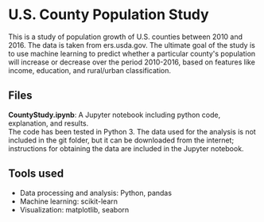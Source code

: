 # U.S. County Population Study

This is a study of population growth of U.S. counties between 2010 and 2016.
The data is taken from ers.usda.gov. The ultimate goal of the study is to use
machine learning to predict whether a particular county's population will
increase or decrease over the period 2010-2016, based on features like
income, education, and rural/urban classification.

## Files

**CountyStudy.ipynb**:  A Jupyter notebook including python code, explanation, and results.  
The code has been tested in Python 3.  The data used for the analysis is not included in the
git folder, but it can be downloaded from the internet; instructions for obtaining the 
data are included in the Jupyter notebook.

## Tools used
- Data processing and analysis: Python, pandas
- Machine learning: scikit-learn
- Visualization: matplotlib, seaborn
